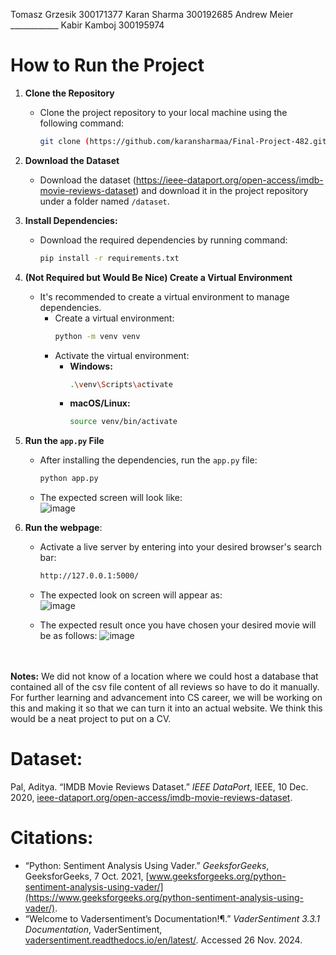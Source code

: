 Tomasz Grzesik 300171377 Karan Sharma 300192685
Andrew Meier ____________ Kabir Kamboj 300195974


# How to Run the Project

1. **Clone the Repository**
   - Clone the project repository to your local machine using the following command:
     ```bash
     git clone (https://github.com/karansharmaa/Final-Project-482.git)
     ```

2. **Download the Dataset**
   - Download the dataset (https://ieee-dataport.org/open-access/imdb-movie-reviews-dataset) and download it in the project repository under a folder named `/dataset`.

3. **Install Dependencies:**
   - Download the required dependencies by running command:
      ```bash
      pip install -r requirements.txt
      ```
    
3. **(Not Required but Would Be Nice) Create a Virtual Environment**
   - It's recommended to create a virtual environment to manage dependencies.
     - Create a virtual environment:
       ```bash
       python -m venv venv
       ```
     - Activate the virtual environment:
       - **Windows:**
         ```bash
         .\venv\Scripts\activate
         ```
       - **macOS/Linux:**
         ```bash
         source venv/bin/activate
         ```

4. **Run the `app.py` File**
   - After installing the dependencies, run the `app.py` file:
     ```bash
     python app.py
     ```
   - The expected screen will look like: <br>
     ![image](https://github.com/user-attachments/assets/5118d11e-650e-4fcc-9679-448cf449635c)


5. **Run the webpage**:
   - Activate a live server by entering into your desired browser's search bar:
      ```bash
      http://127.0.0.1:5000/
      ```
   - The expected look on screen will appear as: <br>
   ![image](https://github.com/user-attachments/assets/49879899-2689-4e60-8bcb-8ad7a4db6857)

   - The expected result once you have chosen your desired movie will be as follows:
   ![image](https://github.com/user-attachments/assets/4f6b6453-1740-4c14-b789-1df297da7a79)


     
<br></br>
**Notes:** 
We did not know of a location where we could host a database that contained all of the csv file content of all reviews so have to do it manually. 
For further learning and advancement into CS career, we will be working on this and making it so that we can turn it into an actual website. 
We think this would be a neat project to put on a CV. 

# Dataset:
Pal, Aditya. “IMDB Movie Reviews Dataset.” *IEEE DataPort*, IEEE, 10 Dec. 2020, [ieee-dataport.org/open-access/imdb-movie-reviews-dataset](https://ieee-dataport.org/open-access/imdb-movie-reviews-dataset).

# Citations:
- “Python: Sentiment Analysis Using Vader.” *GeeksforGeeks*, GeeksforGeeks, 7 Oct. 2021, [www.geeksforgeeks.org/python-sentiment-analysis-using-vader/](https://www.geeksforgeeks.org/python-sentiment-analysis-using-vader/).
- “Welcome to Vadersentiment’s Documentation!¶.” *VaderSentiment 3.3.1 Documentation*, VaderSentiment, [vadersentiment.readthedocs.io/en/latest/](https://vadersentiment.readthedocs.io/en/latest/). Accessed 26 Nov. 2024.


